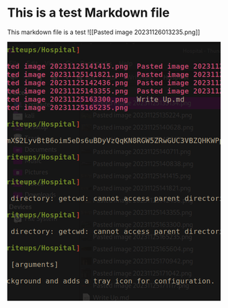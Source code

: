# This is a test Markdown file

This markdown file is a test
![[Pasted image 20231126013235.png]]

![Test Image](Sun-26-2023_01-25.png)
